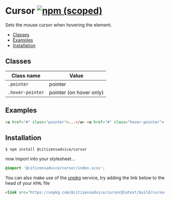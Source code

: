 # Cursor [![npm (scoped)](https://img.shields.io/npm/v/@citizensadvice/cursor.svg)](https://www.npmjs.com/package/@citizensadvice/cursor)

Sets the mouse cursor when hovering the element.

- [Classes](#classes)
- [Examples](#examples)
- [Installation](#installation)

## Classes

| Class name       | Value                   |
| ---------------- | ----------------------- |
| `.pointer`       | pointer                 |
| `.hover-pointer` | pointer (on hover only) |

## Examples

```html
<a href="#" class="pointer">...</a> <a href="#" class="hover-pointer">...</a>
```

## Installation

```shell
$ npm install @citizensadvice/cursor
```

now import into your stylesheet...

```scss
@import '@citizensadvice/cursor/index.scss';
```

You can also make use of the [unpkg](https://unpkg.com) service, try adding the link below to the head of your `HTML` file

```html
<link src="https://unpkg.com/@citizensadvice/cursor@latest/build/cursor.css" />
```
